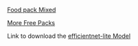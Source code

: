 [Food pack Mixed](https://assetstore.unity.com/packages/3d/props/food/food-pack-mixed-154349)  

[More Free Packs](https://assetstore.unity.com/listing#cf-ec_category=3d,props&nf-ec_price_filter=0...0)  
  
Link to download the [efficientnet-lite Model](https://github.com/Third-Aurora/Barracuda-Image-Classification/blob/dd8af0cfe97b8cb223d8042f518810a84c84e5fb/Assets/Models/efficientnet-lite4-11.onnx)

